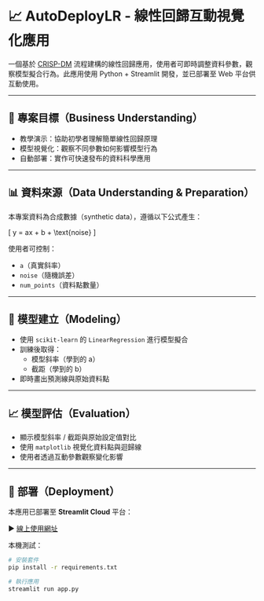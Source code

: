 # 📈 AutoDeployLR - 線性回歸互動視覺化應用

一個基於 [CRISP-DM](https://en.wikipedia.org/wiki/Cross-industry_standard_process_for_data_mining) 流程建構的線性回歸應用，使用者可即時調整資料參數，觀察模型擬合行為。此應用使用 Python + Streamlit 開發，並已部署至 Web 平台供互動使用。

---

## 📌 專案目標（Business Understanding）

- 教學演示：協助初學者理解簡單線性回歸原理
- 模型視覺化：觀察不同參數如何影響模型行為
- 自動部署：實作可快速發布的資料科學應用

---

## 📊 資料來源（Data Understanding & Preparation）

本專案資料為合成數據（synthetic data），遵循以下公式產生：

\[
y = ax + b + \text{noise}
\]

使用者可控制：
- `a`（真實斜率）
- `noise`（隨機誤差）
- `num_points`（資料點數量）

---

## 🧮 模型建立（Modeling）

- 使用 `scikit-learn` 的 `LinearRegression` 進行模型擬合
- 訓練後取得：
  - 模型斜率（學到的 a）
  - 截距（學到的 b）
- 即時畫出預測線與原始資料點

---

## 📈 模型評估（Evaluation）

- 顯示模型斜率 / 截距與原始設定值對比
- 使用 `matplotlib` 視覺化資料點與迴歸線
- 使用者透過互動參數觀察變化影響

---

## 🚀 部署（Deployment）

本應用已部署至 **Streamlit Cloud** 平台：

▶️ [線上使用網址]([https://5114056018hw1.streamlit.app/])

本機測試：

```bash
# 安裝套件
pip install -r requirements.txt

# 執行應用
streamlit run app.py
